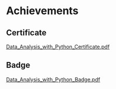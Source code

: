 

# Achievements
## Certificate
[Data_Analysis_with_Python_Certificate.pdf](https://prod-files-secure.s3.us-west-2.amazonaws.com/03e82b26-cccb-4906-bb56-adabcbdc0655/1aa3a050-2338-4a85-85d5-899bad17a31c/Data_Analysis_with_Python_Certificate.pdf?X-Amz-Algorithm=AWS4-HMAC-SHA256&X-Amz-Content-Sha256=UNSIGNED-PAYLOAD&X-Amz-Credential=ASIAZI2LB4666DU3KPJG%2F20250129%2Fus-west-2%2Fs3%2Faws4_request&X-Amz-Date=20250129T141333Z&X-Amz-Expires=3600&X-Amz-Security-Token=IQoJb3JpZ2luX2VjEIb%2F%2F%2F%2F%2F%2F%2F%2F%2F%2FwEaCXVzLXdlc3QtMiJHMEUCIQD5TIe6dwlp2Kbm3bw7%2FUZ7Z4NbcmlSvwjx8x0n1vgMeAIgBdrCMtkQuxuBRhbjWi6fNdSjpAPK9yLB6DDo5%2B7uxWoqiAQIj%2F%2F%2F%2F%2F%2F%2F%2F%2F%2F%2FARAAGgw2Mzc0MjMxODM4MDUiDGDlOxzpQYkUg0W0eircA14KbWCDxYc4NqeTQ1a2hvWZY1Q3LmH9UkAIymOZYX4JYaN8LiweViWwumY22Fy5wQrkKlKNykIeHz2%2FPCkd5hURpVoiDGU8Rb9syc7MZKt55seYMoGY98arjrttEdFEDF6v1N2cd6h6ILeUa28yrKxL%2BZxDxPGbmjo60Ct7qmSySVQWoQFTPoeMNmioMRHCFVH8h0ffuk8nUy2hqHN%2Bo9IheIQ%2F2VzDqTAXoeBB3jNd4AkCHRrsksbL67vlgusWwBVffmFR73ohg%2FEKBia82gR1oOTAs7owWkXS94sZv7ehau7ukkDPqLxBEbgfqa%2FXdPNfy3wvdgrll63xcx4UkOKJe47HAbb2w%2FeYW7Qil509eaGtCWJxzXk8oj6uPShcQpc7OYWHWsBnsHLx%2BjegcU7kLSs%2FxCi%2Fu6EzEvN59CyOhfWait4DnEXg%2BwOea5uUIaEuhrqOuFGkN2m2PdTua6089QIQ9zyVmdXNrKpklaFItDvIdHg95pUKPFULwJ4q4Y%2FzQX9wd4ZLaH4S3iTi0pN8DwbX%2FMQZXyNalsfO1nG%2BvVLyZqH2GrCkgK0jULWSD6SVSTgsj0ENBSGkLNqE2UXGlfkZY6jN7mSzVGCjUOdVXTbTFHJuK5l0bMzEMInn6LwGOqUBgcMFQpPvhznf%2F4u1FVUqpFID4bV5Xss2kDVnEkU8WM3FL%2Fj6EEjILgZM4pMw3dtiHU%2F8QFndgYEfawRRdeBmSU3piBH8%2FiZfF5fa1V8hFqPUJTGISv4zMBe1kRdOU6cnLc6arunMoDV1B857kZuBokJZLso%2FOmqfXHNwVph%2FFkv6MMldbdUokLDk%2B4e3Cn2tFAc58kqN29BugfKqU29iLIRgpPoi&X-Amz-Signature=be9219ae6c3b3fdf509888c5bef26666cadef2ffe8b6bc0beca2f5c4757885a6&X-Amz-SignedHeaders=host&x-id=GetObject)
## Badge
[Data_Analysis_with_Python_Badge.pdf](https://prod-files-secure.s3.us-west-2.amazonaws.com/03e82b26-cccb-4906-bb56-adabcbdc0655/4fa9bcf8-b584-40dd-8775-c0bfadf6a6f0/Data_Analysis_with_Python_Badge.pdf?X-Amz-Algorithm=AWS4-HMAC-SHA256&X-Amz-Content-Sha256=UNSIGNED-PAYLOAD&X-Amz-Credential=ASIAZI2LB4666DU3KPJG%2F20250129%2Fus-west-2%2Fs3%2Faws4_request&X-Amz-Date=20250129T141333Z&X-Amz-Expires=3600&X-Amz-Security-Token=IQoJb3JpZ2luX2VjEIb%2F%2F%2F%2F%2F%2F%2F%2F%2F%2FwEaCXVzLXdlc3QtMiJHMEUCIQD5TIe6dwlp2Kbm3bw7%2FUZ7Z4NbcmlSvwjx8x0n1vgMeAIgBdrCMtkQuxuBRhbjWi6fNdSjpAPK9yLB6DDo5%2B7uxWoqiAQIj%2F%2F%2F%2F%2F%2F%2F%2F%2F%2F%2FARAAGgw2Mzc0MjMxODM4MDUiDGDlOxzpQYkUg0W0eircA14KbWCDxYc4NqeTQ1a2hvWZY1Q3LmH9UkAIymOZYX4JYaN8LiweViWwumY22Fy5wQrkKlKNykIeHz2%2FPCkd5hURpVoiDGU8Rb9syc7MZKt55seYMoGY98arjrttEdFEDF6v1N2cd6h6ILeUa28yrKxL%2BZxDxPGbmjo60Ct7qmSySVQWoQFTPoeMNmioMRHCFVH8h0ffuk8nUy2hqHN%2Bo9IheIQ%2F2VzDqTAXoeBB3jNd4AkCHRrsksbL67vlgusWwBVffmFR73ohg%2FEKBia82gR1oOTAs7owWkXS94sZv7ehau7ukkDPqLxBEbgfqa%2FXdPNfy3wvdgrll63xcx4UkOKJe47HAbb2w%2FeYW7Qil509eaGtCWJxzXk8oj6uPShcQpc7OYWHWsBnsHLx%2BjegcU7kLSs%2FxCi%2Fu6EzEvN59CyOhfWait4DnEXg%2BwOea5uUIaEuhrqOuFGkN2m2PdTua6089QIQ9zyVmdXNrKpklaFItDvIdHg95pUKPFULwJ4q4Y%2FzQX9wd4ZLaH4S3iTi0pN8DwbX%2FMQZXyNalsfO1nG%2BvVLyZqH2GrCkgK0jULWSD6SVSTgsj0ENBSGkLNqE2UXGlfkZY6jN7mSzVGCjUOdVXTbTFHJuK5l0bMzEMInn6LwGOqUBgcMFQpPvhznf%2F4u1FVUqpFID4bV5Xss2kDVnEkU8WM3FL%2Fj6EEjILgZM4pMw3dtiHU%2F8QFndgYEfawRRdeBmSU3piBH8%2FiZfF5fa1V8hFqPUJTGISv4zMBe1kRdOU6cnLc6arunMoDV1B857kZuBokJZLso%2FOmqfXHNwVph%2FFkv6MMldbdUokLDk%2B4e3Cn2tFAc58kqN29BugfKqU29iLIRgpPoi&X-Amz-Signature=457b1136b4d2acebf82dc33ea09fcb9ea044ac820a489e65c85c9496ca43e2aa&X-Amz-SignedHeaders=host&x-id=GetObject)
